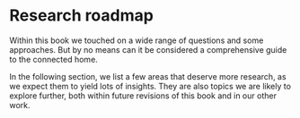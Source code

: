 # Research roadmap

Within this book we touched on a wide range of questions and some approaches. But by no means can it be considered a comprehensive guide to the connected home. 

In the following section, we list a few areas that deserve more research, as we expect them to yield lots of insights. They are also topics we are likely to explore further, both within future revisions of this book and in our other work.
